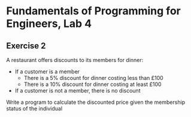 # Fundamentals of Programming for Engineers, Lab 4

## Exercise 2

A restaurant offers discounts to its members for dinner:
- If a customer is a member
  - There is a 5% discount for dinner costing less than £100
  - There is a 10% discount for dinner costing at least £100
- If a customer is not a member, there is no discount

Write a program to calculate the discounted price given the membership status of the individual
